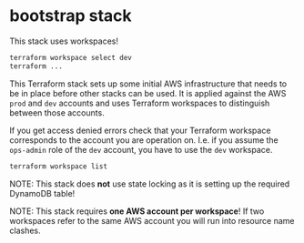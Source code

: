# bootstrap stack
This stack uses workspaces!

```bash
terraform workspace select dev
terraform ...
```

This Terraform stack sets up some initial AWS infrastructure that needs to be in place before other stacks can be used. It is applied against the AWS `prod` and `dev` accounts and uses Terraform workspaces to distinguish between those accounts.

If you get access denied errors check that your Terraform workspace corresponds to the account you are operation on. I.e. if you assume the `ops-admin` role of the `dev` account, you have to use the `dev` workspace.

```bash
terraform workspace list
```

NOTE: This stack does **not** use state locking as it is setting up the required DynamoDB table!

NOTE: This stack requires **one AWS account per workspace**! If two workspaces refer to the same AWS account you will run into resource name clashes.
